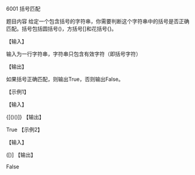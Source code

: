 6001 括号匹配

题目内容
给定一个包含括号的字符串，你需要判断这个字符串中的括号是否正确匹配。括号包括圆括号()，方括号[]和花括号{}。

【输入】

输入为一行字符串，字符串只包含有效字符（即括号字符）

【输出】

如果括号正确匹配，则输出True，否则输出False。

【示例1】

【输入】

{[()()]}
【输出】

True
【示例2】

【输入】

([)]
【输出】

False
